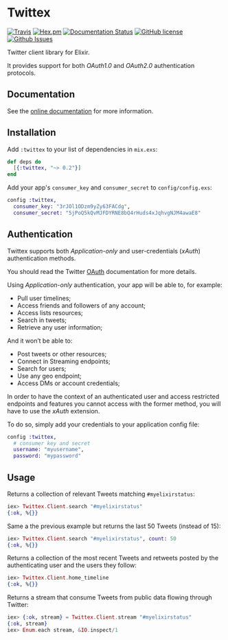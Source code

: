 # Twittex

[![Travis](https://img.shields.io/travis/almightycouch/twittex.svg)](https://travis-ci.org/almightycouch/twittex)
[![Hex.pm](https://img.shields.io/hexpm/v/twittex.svg)](https://hex.pm/packages/twittex)
[![Documentation Status](https://img.shields.io/badge/docs-hexdocs-blue.svg)](http://hexdocs.pm/twittex)
[![GitHub license](https://img.shields.io/badge/license-MIT-blue.svg)](https://raw.githubusercontent.com/almightycouch/twittex/master/LICENSE)
[![Github Issues](https://img.shields.io/github/issues/almightycouch/twittex.svg)](http://github.com/almightycouch/twittex/issues)

Twitter client library for Elixir.

It provides support for both *OAuth1.0* and *OAuth2.0* authentication protocols.

## Documentation

See the [online documentation](https://hexdocs.pm/twittex/) for more information.

## Installation

Add `:twittex` to your list of dependencies in `mix.exs`:

```elixir
def deps do
  [{:twittex, "~> 0.2"}]
end
```

Add your app's `consumer_key` and `consumer_secret` to `config/config.exs`:

```elixir
config :twittex,
  consumer_key: "3rJOl1ODzm9yZy63FACdg",
  consumer_secret: "5jPoQ5kQvMJFDYRNE8bQ4rHuds4xJqhvgNJM4awaE8"
```

## Authentication

Twittex supports both *Application-only* and user-credentials (*xAuth*) authentication
methods.

You should read the Twitter [OAuth](https://dev.twitter.com/oauth) documentation for more details.

Using *Application-only* authentication, your app will be able to, for example:

* Pull user timelines;
* Access friends and followers of any account;
* Access lists resources;
* Search in tweets;
* Retrieve any user information;

And it won’t be able to:

* Post tweets or other resources;
* Connect in Streaming endpoints;
* Search for users;
* Use any geo endpoint;
* Access DMs or account credentials;

In order to have the context of an authenticated user and access restricted
endpoints and features you cannot access with the former method, you will have
to use the *xAuth* extension.

To do so, simply add your credentials to your application config file:

```elixir
config :twittex,
  # consumer key and secret
  username: "myusername",
  password: "mypassword"
```

## Usage

Returns a collection of relevant Tweets matching `#myelixirstatus`:

```elixir
iex> Twittex.Client.search "#myelixirstatus"
{:ok, %{}}
```

Same a the previous example but returns the last 50 Tweets (instead of 15):

```elixir
iex> Twittex.Client.search "#myelixirstatus", count: 50
{:ok, %{}}
```

Returns a collection of the most recent Tweets and retweets posted by the
authenticating user and the users they follow:

```elixir
iex> Twittex.Client.home_timeline
{:ok, %{}}
```

Returns a stream that consume Tweets from public data flowing through Twitter:

```elixir
iex> {:ok, stream} = Twittex.Client.stream "#myelixirstatus"
{:ok, stream}
iex> Enum.each stream, &IO.inspect/1
```
